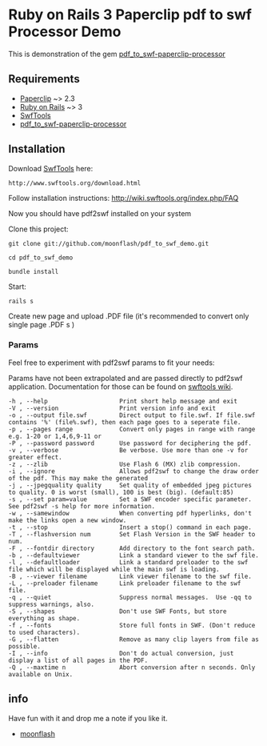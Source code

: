 # Ruby on Rails 3 Paperclip pdf to swf Processor Demo #

This is demonstration of the gem [pdf_to_swf-paperclip-processor][4]

## Requirements ##

* [Paperclip][0] ~> 2.3
* [Ruby on Rails][1] ~> 3
* [SwfTools][2]
* [pdf_to_swf-paperclip-processor][4]
## Installation ##

Download [SwfTools][2] here:
	
	http://www.swftools.org/download.html

Follow installation instructions:
	http://wiki.swftools.org/index.php/FAQ

Now you should have pdf2swf installed on your system

Clone this project:
	
	git clone git://github.com/moonflash/pdf_to_swf_demo.git
	
	cd pdf_to_swf_demo
	
	bundle install
 	

Start:
	
	rails s

Create new page and upload .PDF file (it's recommended to convert only single page .PDF s )

### Params ###
Feel free to experiment with pdf2swf params to fit your needs:

Params have not been extrapolated and are passed directly to pdf2swf application. Documentation for those can be found on [swftools wiki][5].

    -h , --help                    Print short help message and exit
    -V , --version                 Print version info and exit
    -o , --output file.swf         Direct output to file.swf. If file.swf contains '%' (file%.swf), then each page goes to a seperate file.
    -p , --pages range             Convert only pages in range with range e.g. 1-20 or 1,4,6,9-11 or
    -P , --password password       Use password for deciphering the pdf.
    -v , --verbose                 Be verbose. Use more than one -v for greater effect.
    -z , --zlib                    Use Flash 6 (MX) zlib compression.
    -i , --ignore                  Allows pdf2swf to change the draw order of the pdf. This may make the generated
    -j , --jpegquality quality     Set quality of embedded jpeg pictures to quality. 0 is worst (small), 100 is best (big). (default:85)
    -s , --set param=value         Set a SWF encoder specific parameter. See pdf2swf -s help for more information.
    -w , --samewindow              When converting pdf hyperlinks, don't make the links open a new window. 
    -t , --stop                    Insert a stop() command in each page. 
    -T , --flashversion num        Set Flash Version in the SWF header to num.
    -F , --fontdir directory       Add directory to the font search path.
    -b , --defaultviewer           Link a standard viewer to the swf file. 
    -l , --defaultloader           Link a standard preloader to the swf file which will be displayed while the main swf is loading.
    -B , --viewer filename         Link viewer filename to the swf file. 
    -L , --preloader filename      Link preloader filename to the swf file. 
    -q , --quiet                   Suppress normal messages.  Use -qq to suppress warnings, also.
    -S , --shapes                  Don't use SWF Fonts, but store everything as shape.
    -f , --fonts                   Store full fonts in SWF. (Don't reduce to used characters).
    -G , --flatten                 Remove as many clip layers from file as possible. 
    -I , --info                    Don't do actual conversion, just display a list of all pages in the PDF.
    -Q , --maxtime n               Abort conversion after n seconds. Only available on Unix.

## info ##


Have fun with it and drop me a note if you like it.
* [moonflash][3]

[0]: https://github.com/thoughtbot/paperclip
[1]: http://rubyonrails.org/
[2]: http://www.swftools.org/
[3]: https://twitter.com/moonflash
[4]: https://github.com/moonflash/pdf_to_swf-paperclip-processor
[5]: http://wiki.swftools.org/index.php/Pdf2swf